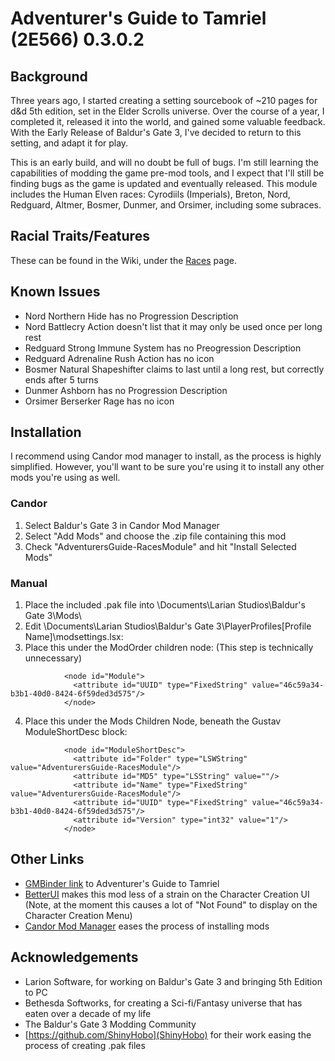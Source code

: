 # Adventurer's Guide to Tamriel (2E566) 0.3.0.2

## Background
Three years ago, I started creating a setting sourcebook of ~210 pages for d&d 5th edition, set 
in the Elder Scrolls universe. Over the course of a year, I completed it, released it into the 
world, and gained some valuable feedback. With the Early Release of Baldur's Gate 3, I've
decided to return to this setting, and adapt it for play.

This is an early build, and will no doubt be full of bugs. I'm still learning the capabilities
of modding the game pre-mod tools, and I expect that I'll still be finding bugs as the game
is updated and eventually released. This module includes the Human Elven races: Cyrodiils
(Imperials), Breton, Nord, Redguard, Altmer, Bosmer, Dunmer, and Orsimer, including some
subraces.

## Racial Traits/Features
These can be found in the Wiki, under the [Races](https://github.com/khuckins/BG3-adventurers-guide-to-tamriel-2e566/wiki/Races) page.

## Known Issues
- Nord Northern Hide has no Progression Description
- Nord Battlecry Action doesn't list that it may only be used once per long rest
- Redguard Strong Immune System has no Preogression Description
- Redguard Adrenaline Rush Action has no icon
- Bosmer Natural Shapeshifter claims to last until a long rest, but correctly ends after 5 turns
- Dunmer Ashborn has no Progression Description
- Orsimer Berserker Rage has no icon

## Installation
I recommend using Candor mod manager to install, as the process is highly simplified.
However, you'll want to be sure you're using it to install any other mods you're
using as well.

### Candor
1. Select Baldur's Gate 3 in Candor Mod Manager
2. Select "Add Mods" and choose the .zip file containing this mod
3. Check "AdventurersGuide-RacesModule" and hit "Install Selected Mods"

### Manual
1. Place the included .pak file into \Documents\Larian Studios\Baldur's Gate 3\Mods\
2. Edit \Documents\Larian Studios\Baldur's Gate 3\PlayerProfiles\[Profile Name]\modsettings.lsx:
3. Place this under the ModOrder children node: (This step is technically unnecessary)
```
            <node id="Module">
              <attribute id="UUID" type="FixedString" value="46c59a34-b3b1-40d0-8424-6f59ded3d575"/>
            </node>
```
4. Place this under the Mods Children Node, beneath the Gustav ModuleShortDesc block:
```
            <node id="ModuleShortDesc">
              <attribute id="Folder" type="LSWString" value="AdventurersGuide-RacesModule"/>
              <attribute id="MD5" type="LSString" value=""/>
              <attribute id="Name" type="FixedString" value="AdventurersGuide-RacesModule"/>
              <attribute id="UUID" type="FixedString" value="46c59a34-b3b1-40d0-8424-6f59ded3d575"/>
              <attribute id="Version" type="int32" value="1"/>
            </node>
```

## Other Links
- [GMBinder link](https://www.gmbinder.com/share/-L3u-2oe4GFo8GtXlRHC) to Adventurer's Guide to Tamriel
- [BetterUI](https://github.com/Purlana/BetterUI) makes this mod less of a strain on the Character Creation UI (Note, at the moment this causes a lot of "Not Found" to display on the Character Creation Menu)
- [Candor Mod Manager](https://www.nexusmods.com/baldursgate3/mods/22) eases the process of installing mods

## Acknowledgements
- Larion Software, for working on Baldur's Gate 3 and bringing 5th Edition to PC
- Bethesda Softworks, for creating a Sci-fi/Fantasy universe that has eaten over a decade of my life
- The Baldur's Gate 3 Modding Community
- [https://github.com/ShinyHobo](ShinyHobo) for their work easing the process of creating .pak files
